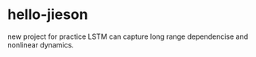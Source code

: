 # hello-jieson
new project for practice
LSTM can capture long range dependencise and nonlinear dynamics.
